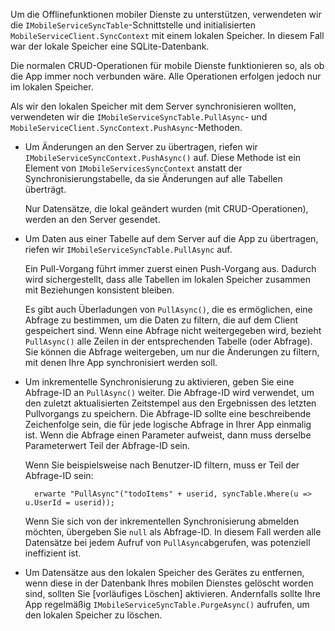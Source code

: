 ﻿Um die Offlinefunktionen mobiler Dienste zu unterstützen, verwendeten wir die `IMobileServiceSyncTable`-Schnittstelle und initialisierten `MobileServiceClient.SyncContext` mit einem lokalen Speicher. In diesem Fall war der lokale Speicher eine SQLite-Datenbank.

Die normalen CRUD-Operationen für mobile Dienste funktionieren so, als ob die App immer noch verbunden wäre. Alle Operationen erfolgen jedoch nur im lokalen Speicher.

Als wir den lokalen Speicher mit dem Server synchronisieren wollten, verwendeten wir die `IMobileServiceSyncTable.PullAsync`- und `MobileServiceClient.SyncContext.PushAsync`-Methoden.

*  Um Änderungen an den Server zu übertragen, riefen wir  `IMobileServiceSyncContext.PushAsync()` auf. Diese Methode ist ein Element von `IMobileServicesSyncContext` anstatt der Synchronisierungstabelle, da sie Änderungen auf alle Tabellen überträgt.

    Nur Datensätze, die lokal geändert wurden (mit CRUD-Operationen), werden an den Server gesendet.
   
* Um Daten aus einer Tabelle auf dem Server auf die App zu übertragen, riefen wir `IMobileServiceSyncTable.PullAsync` auf.

    Ein Pull-Vorgang führt immer zuerst einen Push-Vorgang aus. Dadurch wird sichergestellt, dass alle Tabellen im lokalen Speicher zusammen mit Beziehungen konsistent bleiben.

    Es gibt auch Überladungen von `PullAsync()`, die es ermöglichen, eine Abfrage zu bestimmen, um die Daten zu filtern, die auf dem Client gespeichert sind. Wenn eine Abfrage nicht weitergegeben wird, bezieht `PullAsync()` alle Zeilen in der entsprechenden Tabelle (oder Abfrage). Sie können die Abfrage weitergeben, um nur die Änderungen zu filtern, mit denen Ihre App synchronisiert werden soll.

* Um inkrementelle Synchronisierung zu aktivieren, geben Sie eine Abfrage-ID an `PullAsync()` weiter. Die Abfrage-ID wird verwendet, um den zuletzt aktualisierten Zeitstempel aus den Ergebnissen des letzten Pullvorgangs zu speichern. Die Abfrage-ID sollte eine beschreibende Zeichenfolge sein, die für jede logische Abfrage in Ihrer App einmalig ist. Wenn die Abfrage einen Parameter aufweist, dann muss derselbe Parameterwert Teil der Abfrage-ID sein.

    Wenn Sie beispielsweise nach Benutzer-ID filtern, muss er Teil der Abfrage-ID sein:

        erwarte "PullAsync"("todoItems" + userid, syncTable.Where(u => u.UserId = userid));

    Wenn Sie sich von der inkrementellen Synchronisierung abmelden möchten, übergeben Sie `null` als Abfrage-ID. In diesem Fall werden alle Datensätze bei jedem Aufruf von `PullAsync`abgerufen, was potenziell ineffizient ist.

* Um Datensätze aus den lokalen Speicher des Gerätes zu entfernen, wenn diese in der Datenbank Ihres mobilen Dienstes gelöscht worden sind, sollten Sie [vorläufiges Löschen] aktivieren. Andernfalls sollte Ihre App regelmäßig `IMobileServiceSyncTable.PurgeAsync()` aufrufen, um den lokalen Speicher zu löschen.
<!--HONumber=42-->
